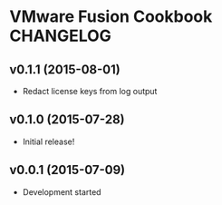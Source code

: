 VMware Fusion Cookbook CHANGELOG
================================

v0.1.1 (2015-08-01)
-------------------
- Redact license keys from log output

v0.1.0 (2015-07-28)
-------------------
- Initial release!

v0.0.1 (2015-07-09)
-------------------
- Development started
